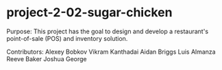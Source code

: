 # project-2-02-sugar-chicken

Purpose:
This project has the goal to design and develop a restaurant's point-of-sale (POS) and inventory solution. 

Contributors:
Alexey Bobkov 
Vikram Kanthadai
Aidan Briggs
Luis Almanza
Reeve Baker
Joshua George

